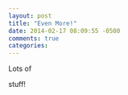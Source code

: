 ```yaml
---
layout: post
title: "Even More!"
date: 2014-02-17 08:09:55 -0500
comments: true
categories: 
---
```

Lots
of 

stuff!
